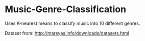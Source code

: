 # Music-Genre-Classification
Uses K-nearest means to classify music into 10 different genres.

Dataset from: http://marsyas.info/downloads/datasets.html
